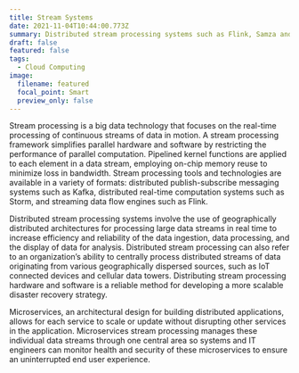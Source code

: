 ```yaml
---
title: Stream Systems
date: 2021-11-04T10:44:00.773Z
summary: Distributed stream processing systems such as Flink, Samza and Storm.
draft: false
featured: false
tags:
  - Cloud Computing
image:
  filename: featured
  focal_point: Smart
  preview_only: false
---
```

Stream processing is a big data technology that focuses on the real-time processing of continuous streams of data in motion. A stream processing framework simplifies parallel hardware and software by restricting the performance of parallel computation. Pipelined kernel functions are applied to each element in a data stream, employing on-chip memory reuse to minimize loss in bandwidth. Stream processing tools and technologies are available in a variety of formats: distributed publish-subscribe messaging systems such as Kafka, distributed real-time computation systems such as Storm, and streaming data flow engines such as Flink. 

Distributed stream processing systems involve the use of geographically distributed architectures for processing large data streams in real time to increase efficiency and reliability of the data ingestion, data processing, and the display of data for analysis. Distributed stream processing can also refer to an organization’s ability to centrally process distributed streams of data originating from various geographically dispersed sources, such as IoT connected devices and cellular data towers. Distributing stream processing hardware and software is a reliable method for developing a more scalable disaster recovery strategy.

Microservices, an architectural design for building distributed applications, allows for each service to scale or update without disrupting other services in the application. Microservices stream processing manages these individual data streams through one central area so systems and IT engineers can monitor health and security of these microservices to ensure an uninterrupted end user experience.